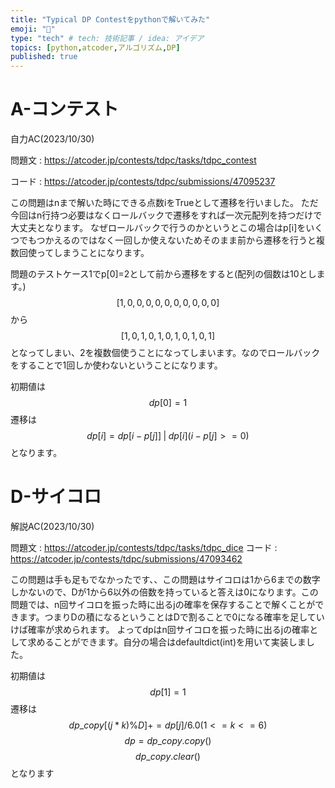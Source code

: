 ```yaml
---
title: "Typical DP Contestをpythonで解いてみた"
emoji: "🐥"
type: "tech" # tech: 技術記事 / idea: アイデア
topics: [python,atcoder,アルゴリズム,DP]
published: true
---
```


# A-コンテスト
自力AC(2023/10/30)

問題文 : https://atcoder.jp/contests/tdpc/tasks/tdpc_contest

コード : https://atcoder.jp/contests/tdpc/submissions/47095237

この問題はnまで解いた時にできる点数iをTrueとして遷移を行いました。
ただ今回はn行持つ必要はなくロールバックで遷移をすれば一次元配列を持つだけで大丈夫となります。
なぜロールバックで行うのかというとこの場合はp[i]をいくつでもつかえるのではなく一回しか使えないためそのまま前から遷移を行うと複数回使ってしまうことになります。

問題のテストケース1でp[0]=2として前から遷移をすると(配列の個数は10とします。)
$$[1,0,0,0,0,0,0,0,0,0,0]$$
から
$$[1,0,1,0,1,0,1,0,1,0,1]$$
となってしまい、2を複数個使うことになってしまいます。なのでロールバックをすることで1回しか使わないということになります。

初期値は
$$dp[0]=1$$
遷移は
$$dp[i]=dp[i-p[j]]\;|\;dp[i](i-p[j]>=0)$$
となります。

# D-サイコロ
解説AC(2023/10/30)

問題文 : https://atcoder.jp/contests/tdpc/tasks/tdpc_dice
コード : https://atcoder.jp/contests/tdpc/submissions/47093462

この問題は手も足もでなかったです、、この問題はサイコロは1から6までの数字しかないので、Dが1から6以外の倍数を持っていると答えは0になります。この問題では、n回サイコロを振った時に出るjの確率を保存することで解くことができます。つまりDの積になるということはDで割ることで0になる確率を足していけば確率が求められます。
よってdpはn回サイコロを振った時に出るjの確率として求めることができます。自分の場合はdefaultdict(int)を用いて実装しました。

初期値は
$$dp[1]=1$$
遷移は
$$dp\_copy[(j*k)\%D]+=dp[j]/6.0(1<=k<=6)$$
$$dp=dp\_copy.copy()$$
$$dp\_copy.clear()$$
となります